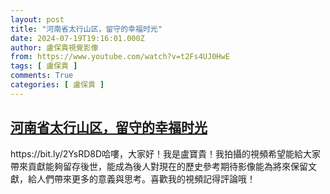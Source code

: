 ```yaml
---
layout: post
title: "河南省太行山区，留守的幸福时光"
date: 2024-07-19T19:16:01.000Z
author: 盧保貴視覺影像
from: https://www.youtube.com/watch?v=t2Fs4UJ0HwE
tags: [ 盧保貴 ]
comments: True
categories: [ 盧保貴 ]
---
```

<!--1721416561000-->
[河南省太行山区，留守的幸福时光](https://www.youtube.com/watch?v=t2Fs4UJ0HwE)
------

<div>
https://bit.ly/2YsRD8D哈嘍，大家好！我是盧寶貴！我拍攝的視頻希望能給大家帶來貢獻能夠留存後世，能成為後人對現在的歷史參考期待影像能為將來保留文獻，給人們帶來更多的意義與思考。喜歡我的視頻記得評論哦！
</div>
